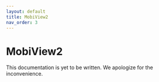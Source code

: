 ```yaml
---
layout: default
title: MobiView2
nav_order: 3
---
```


# MobiView2

This documentation is yet to be written. We apologize for the inconvenience.